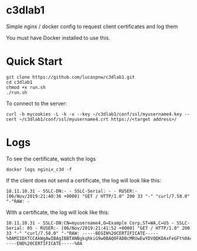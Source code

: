# c3dlab1
Simple nginx / docker config to request client certificates and log them

You must have Docker installed to use this.

# Quick Start
```
git clone https://github.com/lucaspnw/c3dlab1.git
cd c3dlab1
chmod +x run.sh
./run.sh
```

To connect to the server:

```
curl -b mycookies -L -k -v --key ~/c3dlab1/conf/ssl/myusername4.key --cert ~/c3dlab1/conf/ssl/myusername4.crt https://<target address>/
```

# Logs
To see the certificate, watch the logs
```
docker logs nginix_c3d -f
```

If the client does not send a certificate, the log will look like this:
```
10.11.10.31 - SSLC-DN:- - SSLC-Serial: - - RUSER:- [06/Nov/2019:21:40:36 +0000] "GET / HTTP/1.0" 200 33 "-" "curl/7.58.0" "-"RAW: -
```

With a certificate, the log will look like this:
```
10.11.10.31 - SSLC-DN:CN=myusername4,O=Example Corp,ST=WA,C=US - SSLC-Serial: 05 - RUSER:- [06/Nov/2019:21:41:52 +0000] "GET / HTTP/1.0" 200 33 "-" "curl/7.58.0" "-"RAW: -----BEGIN%20CERTIFICATE-----%0AMIIDXTCCAkWgAwIBAgIBBTANBgkqhkiG9w0BAQ0FADBcMRUwEwYDVQQKDAxFeGFt%0AcGxlIENvcnAxEDAOBgNVBAcMB1NlYXR0bGUxCzAJBgNVBAgMAldBMQswCQYDVQQG%0AEwJVUzEXMBUGA1UEAwwOY2EuZXhhbXBsZS5jb20wHhcNMTkxMTA0MTcyNzExWhcN%0AMTkxMTE2MjE0MTE3WjBHMQswCQYDVQQGEwJVUzELMAkGA1UECAwCV0ExFTATBgNV%0ABAoMDEV4YW1wbGUgQ29ycDEUMBIGA1UEAwwLbXl1c2VybmFtZTQwggEiMA0GCSqG%0ASIb3DQEBAQUAA4IBDwAwggEKAoIBAQCxXvwEF3glE5at7P8s3%2FQgXhPPMimk%2FHSK%0ACjx5tVeyKSOr1F4ewP363WGp68ZnTrJwoYDt%2FW6KcGRs0eNpVwmlPzNQNb1PeWtS%0AQp%2B31USzeWpac6cyiD6MLnNnpY4qoUsfzItWiEWPjQLcASYacNbnc%2BVHA2lvLwyX%0ABoJRdwSpgp6icSe%2F2WWrNKk3%2B08GXeHSWKcxDQr5yJeZolz%2F5TuytME08J2InsnO%0AUFHwlwov%2F3iqEcJatwM0%2FVcwSCgEQuk1zwo8KXYw4fivnzwoByjW6aqkFC1zr%2FAc%0AuLGfedr8LskKVR5gLA4pBoeLO1xqhvq0R11hoj22JSjpp%2FJ6DEm7AgMBAAGjPzA9%0AMAwGA1UdEwEB%2FwQCMAAwCwYDVR0PBAQDAgTwMCAGA1UdJQEB%2FwQWMBQGCCsGAQUF%0ABwMBBggrBgEFBQcDAjANBgkqhkiG9w0BAQ0FAAOCAQEAtZSzMgaczhRIIjrW3%2BQf%0Acef3TfAJ469SpXREYp8pUGcG1QIQuZNSRCXtnPYY4OXpw381sOfg%2FLqZNovLLhw3%0AsU3c9mQT0c7E0Qj6eZioFldor5DH2ViJdqdcGQtD6GGqStpv%2BMbPS1T%2B1K82hWhm%0Af8r7j38aUmJbK%2BZifRfZjEb2YnZT1jAMPiORxazFwTeAJZYChTFy9RTKqtSiawkx%0AWzYs4%2Fx%2BWO8G0TZcOD1N8S4cgWq8oSbg2qVTTUArFSbJJWMtDSmrkZ7oqqlXcO4%2B%0AlCydDfbDPss74EE61hFOpP82YlA7YgnhAtQwPLtZgYeDrryXpsVytWqA7zKy8JZ%2F%0AWg%3D%3D%0A-----END%20CERTIFICATE-----%0A
```
